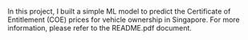 In this project, I built a simple ML model to predict the Certificate of Entitlement (COE) prices for vehicle ownership in Singapore. For more information, please refer to the README.pdf document.
